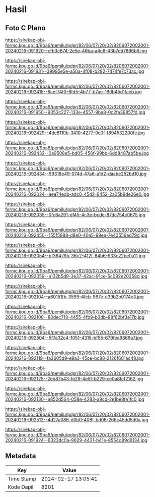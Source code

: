 # Hasil

## Foto C Plano

https://sirekap-obj-formc.kpu.go.id/9ba6/pemilu/pdpr/82/06/07/20/02/8206072002001-20240216-091920--cfb3c874-2e5e-46ba-a4c8-43b7dd7896b6.jpg

https://sirekap-obj-formc.kpu.go.id/9ba6/pemilu/pdpr/82/06/07/20/02/8206072002001-20240216-091931--39995e5e-a50a-4f08-b282-7474fe7c73ac.jpg

https://sirekap-obj-formc.kpu.go.id/9ba6/pemilu/pdpr/82/06/07/20/02/8206072002001-20240216-092415--6aef74f0-6fd5-4b77-b7ae-160b45d1faeb.jpg

https://sirekap-obj-formc.kpu.go.id/9ba6/pemilu/pdpr/82/06/07/20/02/8206072002001-20240216-091950--9053c227-133e-4557-9ba8-0c2fa39857fd.jpg

https://sirekap-obj-formc.kpu.go.id/9ba6/pemilu/pdpr/82/06/07/20/02/8206072002001-20240216-092429--4de8110b-3410-4277-9c0f-f894532200fe.jpg

https://sirekap-obj-formc.kpu.go.id/9ba6/pemilu/pdpr/82/06/07/20/02/8206072002001-20240216-092432--0a9508e5-bd05-456f-99bb-6dd8487ab5be.jpg

https://sirekap-obj-formc.kpu.go.id/9ba6/pemilu/pdpr/82/06/07/20/02/8206072002001-20240216-092434--99318e49-074d-47a6-a1d2-daabe252bd10.jpg

https://sirekap-obj-formc.kpu.go.id/9ba6/pemilu/pdpr/82/06/07/20/02/8206072002001-20240216-092024--aea74edb-adc0-45d2-9452-2a05b9de26e0.jpg

https://sirekap-obj-formc.kpu.go.id/9ba6/pemilu/pdpr/82/06/07/20/02/8206072002001-20240216-092035--0fc6a291-df45-4c3e-bcde-87dc754c0675.jpg

https://sirekap-obj-formc.kpu.go.id/9ba6/pemilu/pdpr/82/06/07/20/02/8206072002001-20240216-092450--155f5888-d8e0-40a5-99ea-7e43556ed79d.jpg

https://sirekap-obj-formc.kpu.go.id/9ba6/pemilu/pdpr/82/06/07/20/02/8206072002001-20240216-092054--bf36479b-36c2-412f-84b6-933c22be0a11.jpg

https://sirekap-obj-formc.kpu.go.id/9ba6/pemilu/pdpr/82/06/07/20/02/8206072002001-20240216-092059--a132b5d9-3e37-42ac-91ce-5c082e20358d.jpg

https://sirekap-obj-formc.kpu.go.id/9ba6/pemilu/pdpr/82/06/07/20/02/8206072002001-20240216-092104--a60151fb-3599-4fcb-967e-c39b2b0174c3.jpg

https://sirekap-obj-formc.kpu.go.id/9ba6/pemilu/pdpr/82/06/07/20/02/8206072002001-20240216-092108--80dec718-4455-4fb9-b3db-88f62bf3e17b.jpg

https://sirekap-obj-formc.kpu.go.id/9ba6/pemilu/pdpr/82/06/07/20/02/8206072002001-20240216-092504--5f7a32c4-1051-4315-bf55-679fea9866a7.jpg

https://sirekap-obj-formc.kpu.go.id/9ba6/pemilu/pdpr/82/06/07/20/02/8206072002001-20240216-092119--fa3605d9-e9a3-45ce-bc88-2126f601ac48.jpg

https://sirekap-obj-formc.kpu.go.id/9ba6/pemilu/pdpr/82/06/07/20/02/8206072002001-20240216-092125--2eb87b43-fe29-4e5f-b229-ce0a8fcf2162.jpg

https://sirekap-obj-formc.kpu.go.id/9ba6/pemilu/pdpr/82/06/07/20/02/8206072002001-20240216-092130--a852d564-058e-4283-a9cd-2e1be8fe1fc0.jpg

https://sirekap-obj-formc.kpu.go.id/9ba6/pemilu/pdpr/82/06/07/20/02/8206072002001-20240216-092512--4d27a086-d0b0-408f-bd06-266c45dd5d0a.jpg

https://sirekap-obj-formc.kpu.go.id/9ba6/pemilu/pdpr/82/06/07/20/02/8206072002001-20240216-091924--6323dc0a-9629-4421-b41e-8554d89d6134.jpg


## Metadata

| Key        | Value               |
| ---------- | ------------------- |
| Time Stamp | 2024-02-17 13:05:41 |
| Kode Dapil | 8201                |




